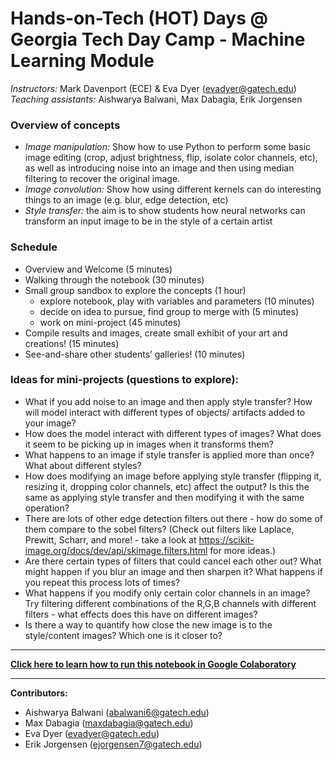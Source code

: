 # Hands-on-Tech (HOT) Days @ Georgia Tech Day Camp - Machine Learning Module

_Instructors:_ Mark Davenport (ECE) & Eva Dyer (evadyer@gatech.edu)<br>
_Teaching assistants:_ Aishwarya Balwani, Max Dabagia, Erik Jorgensen

### Overview of concepts
- _Image manipulation:_ Show how to use Python to perform some basic image editing (crop, adjust brightness, flip, isolate color channels, etc), as well as introducing noise into an image and then using median filtering to recover the original image.
- _Image convolution:_ Show how using different kernels can do interesting things to an image (e.g. blur, edge detection, etc)
- _Style transfer:_ the aim is to show students how neural networks can transform an input image to be in the style of a certain artist

### Schedule
- Overview and Welcome (5 minutes)
- Walking through the notebook (30 minutes)
- Small group sandbox to explore the concepts (1 hour)
  - explore notebook, play with variables and parameters (10 minutes)
  - decide on idea to pursue, find group to merge with (5 minutes)
  - work on mini-project (45 minutes)
- Compile results and images, create small exhibit of your art and creations! (15 minutes)
- See-and-share other students’ galleries! (10 minutes)

### Ideas for mini-projects (questions to explore):
- What if you add noise to an image and then apply style transfer? How will model interact with different types of objects/ artifacts added to your image?
- How does the model interact with different types of images? What does it seem to be picking up in images when it transforms them?
- What happens to an image if style transfer is applied more than once? What about different styles?
- How does modifying an image before applying style transfer (flipping it, resizing it, dropping color channels, etc) affect the output? Is this the same as applying style transfer and then modifying it with the same operation?
- There are lots of other edge detection filters out there - how do some of them compare to the sobel filters? (Check out filters like Laplace, Prewitt, Scharr, and more! - take a look at https://scikit-image.org/docs/dev/api/skimage.filters.html for more ideas.)
- Are there certain types of filters that could cancel each other out? What might happen if you blur an image and then sharpen it? What happens if you repeat this process lots of times?
- What happens if you modify only certain color channels in an image? Try filtering different combinations of the R,G,B channels with different filters - what effects does this have on different images?
- Is there a way to quantify how close the new image is to the style/content images? Which one is it closer to? 

________________________________________

**[Click here to learn how to run this notebook in Google Colaboratory](https://docs.google.com/document/d/1ILbefxjt_mY8vE4lt_iqjOldU0poZB4gw9qphEWLOck/edit?usp=sharing)**

________________________________________

**Contributors:**
- Aishwarya Balwani (abalwani6@gatech.edu) 
- Max Dabagia (maxdabagia@gatech.edu) 
- Eva Dyer (evadyer@gatech.edu)
- Erik Jorgensen (ejorgensen7@gatech.edu)
